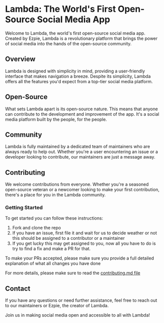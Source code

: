# Lambda: The World's First Open-Source Social Media App

Welcome to Lambda, the world's first open-source social media app. Created by Ezpie, Lambda is a revolutionary platform that brings the power of social media into the hands of the open-source community.

## Overview

Lambda is designed with simplicity in mind, providing a user-friendly interface that makes navigation a breeze. Despite its simplicity, Lambda offers all the features you'd expect from a top-tier social media platform.

## Open-Source

What sets Lambda apart is its open-source nature. This means that anyone can contribute to the development and improvement of the app. It's a social media platform built by the people, for the people.

## Community

Lambda is fully maintained by a dedicated team of maintainers who are always ready to help out. Whether you're a user encountering an issue or a developer looking to contribute, our maintainers are just a message away.

## Contributing

We welcome contributions from everyone. Whether you're a seasoned open-source veteran or a newcomer looking to make your first contribution, there's a place for you in the Lambda community.

### Getting Started

To get started you can follow these instructions:

1. Fork and clone the repo
2. If you have an issue, first file it and wait for us to decide weather or not this should be assigned to a contributor or a maintainer
3. If you get lucky this may get assigned to you, now all you have to do is try to find a fix and make a PR for that.

To make your PRs accepted, please make sure you provide a full detailed explanation of what all changes you have done

For more details, please make sure to read the [contributing.md file](https://github.com/ezpie1/ezpie/blob/master/CONTRIBUTING.md)

## Contact

If you have any questions or need further assistance, feel free to reach out to our maintainers or Ezpie, the creator of Lambda.

Join us in making social media open and accessible to all with Lambda!
